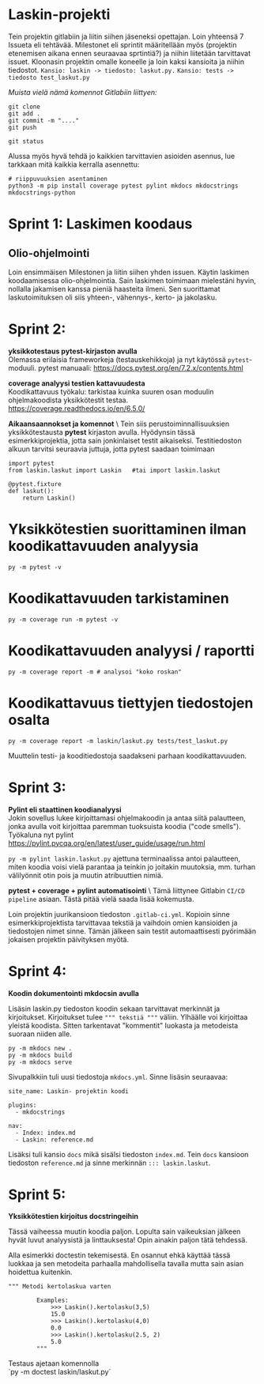 # Laskin-projekti 

Tein projektin gitlabiin ja liitin siihen jäseneksi opettajan. Loin yhteensä 7 Issueta eli tehtävää. Milestonet eli sprintit määritellään myös (projektin etenemisen aikana ennen seuraavaa sprtintiä?) ja niihin liitetään tarvittavat issuet.  Kloonasin projektin omalle koneelle ja loin kaksi kansioita ja niihin tiedostot. 
`Kansio: laskin -> tiedosto: laskut.py.` 
`Kansio: tests -> tiedosto test_laskut.py`

_Muista vielä nämä komennot Gitlabiin liittyen:_
````
git clone
git add .
git commit -m "...."
git push 

git status
````

Alussa myös hyvä tehdä jo kaikkien tarvittavien asioiden asennus, lue tarkkaan mitä kaikkia kerralla asennettu:
````
# riippuvuuksien asentaminen
python3 -m pip install coverage pytest pylint mkdocs mkdocstrings mkdocstrings-python
```` 

# Sprint 1: Laskimen koodaus 

## Olio-ohjelmointi


Loin ensimmäisen Milestonen ja liitin siihen yhden issuen. Käytin laskimen koodaamisessa olio-ohjelmointia. Sain laskimen toimimaan mielestäni hyvin, nollalla jakamisen kanssa pieniä haasteita ilmeni. Sen suorittamat laskutoimituksen oli siis yhteen-, vähennys-, kerto- ja jakolasku.

# Sprint 2: 

**yksikkotestaus pytest-kirjaston avulla** \
Olemassa erilaisia frameworkeja (testauskehikkoja) ja nyt käytössä `pytest`-moduuli.
pytest manuaali:
https://docs.pytest.org/en/7.2.x/contents.html

**coverage analyysi testien kattavuudesta** \
Koodikattavuus työkalu: tarkistaa kuinka suuren osan moduulin ohjelmakoodista yksikkötestit testaa.
https://coverage.readthedocs.io/en/6.5.0/ 


**Aikaansaannokset ja komennot** \ 
Tein siis perustoiminnallisuuksien yksikkötestausta **pytest** kirjaston avulla. Hyödynsin tässä esimerkkiprojektia, jotta sain jonkinlaiset testit aikaiseksi. Testitiedoston alkuun tarvitsi seuraavia juttuja, jotta pytest saadaan toimimaan
````
import pytest
from laskin.laskut import Laskin   #tai import laskin.laskut

@pytest.fixture
def laskut():
    return Laskin()
````
# Yksikkötestien suorittaminen ilman koodikattavuuden analyysia
`py -m pytest -v`

# Koodikattavuuden tarkistaminen
`py -m coverage run -m pytest -v`

# Koodikattavuuden analyysi / raportti
`py -m coverage report -m # analysoi "koko roskan"`

# Koodikattavuus tiettyjen tiedostojen osalta
`py -m coverage report -m laskin/laskut.py tests/test_laskut.py`

Muuttelin testi- ja kooditiedostoja saadakseni parhaan koodikattavuuden.

 # Sprint 3:

**Pylint eli staattinen koodianalyysi** \
Jokin sovellus lukee kirjoittamasi ohjelmakoodin ja antaa siitä palautteen, jonka avulla voit kirjoittaa paremman tuoksuista koodia ("code smells"). Työkaluna nyt pylint
https://pylint.pycqa.org/en/latest/user_guide/usage/run.html

`py -m pylint laskin.laskut.py` ajettuna terminaalissa antoi palautteen, miten koodia voisi vielä parantaa ja teinkin jo joitakin muutoksia, mm. turhan välilyönnit otin pois ja muutin atribuuttien nimiä. 

**pytest + coverage + pylint automatisointi** \ 
Tämä liittynee Gitlabin `CI/CD pipeline` asiaan. Tästä pitää vielä saada lisää kokemusta.

Loin projektin juurikansioon tiedoston `.gitlab-ci.yml`. Kopioin sinne esimerkkiprojektista tarvittavaa tekstiä ja vaihdoin omien kansioiden ja tiedostojen nimet sinne. Tämän jälkeen sain testit automaattisesti pyörimään jokaisen projektin päivityksen myötä. 

# Sprint 4: 

**Koodin dokumentointi mkdocsin avulla**

Lisäsin laskin.py tiedoston koodin sekaan tarvittavat merkinnät ja kirjoitukset. Kirjoitukset tulee `""" tekstiä """` väliin. Ylhäälle voi kirjoittaa yleistä koodista. Sitten tarkentavat "kommentit" luokasta ja metodeista suoraan niiden alle. 

````
py -m mkdocs new .
py -m mkdocs build
py -m mkdocs serve
````
Sivupalkkiin tuli uusi tiedostoja `mkdocs.yml`. Sinne lisäsin seuraavaa: 
````
site_name: Laskin- projektin koodi

plugins: 
  - mkdocstrings

nav: 
  - Index: index.md
  - Laskin: reference.md
  ````
  Lisäksi tuli kansio `docs` mikä sisälsi tiedoston `index.md`. Tein `docs` kansioon tiedoston `reference.md` ja sinne merkinnän `::: laskin.laskut`.

# Sprint 5: 

**Yksikkötestien kirjoitus docstringeihin**

Tässä vaiheessa muutin koodia paljon. Lopulta sain vaikeuksian jälkeen hyvät luvut analyysistä ja linttauksesta! Opin ainakin paljon tätä tehdessä.

Alla esimerkki doctestin tekemisestä. En osannut ehkä käyttää tässä luokkaa ja sen metodeita parhaalla mahdollisella tavalla mutta sain asian hoidettua kuitenkin. 
````
""" Metodi kertolaskua varten

        Examples:
            >>> Laskin().kertolasku(3,5)
            15.0
            >>> Laskin().kertolasku(4,0)
            0.0
            >>> Laskin().kertolasku(2.5, 2)
            5.0
        """
````
Testaus ajetaan komennolla \
 ´py -m doctest laskin/laskut.py´







